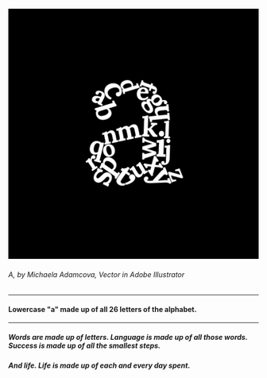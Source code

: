 ![Lowercase "a" made up of all 26 letters of the alphabet.](letter-a-madamcova.png)
###### *A*, by Michaela Adamcova, Vector in Adobe Illustrator

---

#### Lowercase "a" made up of all 26 letters of the alphabet.

---

##### *Words are made up of letters. Language is made up of all those words. Success is made up of all the smallest steps.*
##### *And life. Life is made up of each and every day spent.*
